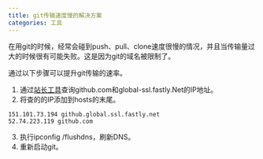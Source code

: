 ```yaml
---
title: git传输速度慢的解决方案
categories: 工具
---
```


在用git的时候，经常会碰到push、pull、clone速度很慢的情况，并且当传输量过大的时候很有可能失败。这是因为git的域名被限制了。 

通过以下步骤可以提升git传输的速率。

1. 通过[站长工具](https://note.youdao.com/)查询github.com和global-ssl.fastly.Net的IP地址。
2. 将查的的IP添加到hosts的末尾。
```
151.101.73.194 github.global.ssl.fastly.net
52.74.223.119 github.com
```
3. 执行ipconfig /flushdns，刷新DNS。
4. 重新启动git。